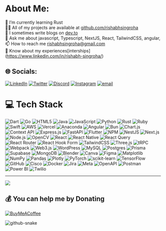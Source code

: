 # About Me:

🌱 I’m currently learning Rust <br>👨‍💻 All of my projects are available at [github.com/rishabhsingroha](https://github.com/rishabhsingroha)<br>📝 I sometimes write blogs on [dev.to]()<br>💬 Ask me about javascript, Typescript, NextJS, React, TailwindCSS, angular,<br>📫 How to reach me rishabhsingroha@gmail.com <br>📄 Know about my experiences[interships] (https://www.linkedin.com/in/rishabh-singroha/)

## 🌐 Socials:

[![LinkedIn](https://img.shields.io/badge/LinkedIn-%230077B5.svg?logo=linkedin&logoColor=white)](<[https://linkedin.com/in/vanxhh](https://www.linkedin.com/in/rishabh-singroha-759a64235/)>) [![Twitter](https://img.shields.io/badge/Twitter-%231DA1F2.svg?logo=Twitter&logoColor=white)](https://twitter.com/bambaniiii)
[![Discord](https://img.shields.io/badge/Discord-%237289DA.svg?logo=discord&logoColor=white)](https://discord.gg/bambani4700) [![Instagram](https://img.shields.io/badge/Instagram-%23E4405F.svg?logo=Instagram&logoColor=white)](https://instagram.com/rishabhsingroha) [![email](https://img.shields.io/badge/Email-D14836?logo=gmail&logoColor=white)](mailto:rishabhsingroha@gmail.com)


# 💻 Tech Stack

![Dart](https://img.shields.io/badge/Dart-0175C2?style=flat-square&logo=dart&logoColor=white)
![Go](https://img.shields.io/badge/Go-00ADD8?style=flat-square&logo=go&logoColor=white)
![HTML5](https://img.shields.io/badge/HTML5-E34F26?style=flat-square&logo=html5&logoColor=white)
![Java](https://img.shields.io/badge/Java-ED8B00?style=flat-square&logo=openjdk&logoColor=white)
![JavaScript](https://img.shields.io/badge/JavaScript-F7DF1E?style=flat-square&logo=javascript&logoColor=black)
![Python](https://img.shields.io/badge/Python-3776AB?style=flat-square&logo=python&logoColor=white)
![Rust](https://img.shields.io/badge/Rust-000000?style=flat-square&logo=rust&logoColor=white)
![Ruby](https://img.shields.io/badge/Ruby-CC342D?style=flat-square&logo=ruby&logoColor=white)
![Swift](https://img.shields.io/badge/Swift-F54A2A?style=flat-square&logo=swift&logoColor=white)
![AWS](https://img.shields.io/badge/AWS-FF9900?style=flat-square&logo=amazon-aws&logoColor=white)
![Vercel](https://img.shields.io/badge/Vercel-000000?style=flat-square&logo=vercel&logoColor=white)
![Anaconda](https://img.shields.io/badge/Anaconda-44A833?style=flat-square&logo=anaconda&logoColor=white)
![Angular](https://img.shields.io/badge/Angular-DD0031?style=flat-square&logo=angular&logoColor=white)
![Bun](https://img.shields.io/badge/Bun-000000?style=flat-square&logo=bun&logoColor=white)
![Chart.js](https://img.shields.io/badge/Chart.js-F5788D?style=flat-square&logo=chart.js&logoColor=white)
![Context API](https://img.shields.io/badge/Context--API-61DAFB?style=flat-square&logo=react&logoColor=white)
![Express.js](https://img.shields.io/badge/Express.js-404d59?style=flat-square&logo=express&logoColor=61DAFB)
![FastAPI](https://img.shields.io/badge/FastAPI-005571?style=flat-square&logo=fastapi&logoColor=white)
![Flutter](https://img.shields.io/badge/Flutter-02569B?style=flat-square&logo=flutter&logoColor=white)
![NPM](https://img.shields.io/badge/NPM-CB3837?style=flat-square&logo=npm&logoColor=white)
![NestJS](https://img.shields.io/badge/NestJS-E0234E?style=flat-square&logo=nestjs&logoColor=white)
![Next.js](https://img.shields.io/badge/Next.js-000000?style=flat-square&logo=nextdotjs&logoColor=white)
![Node.js](https://img.shields.io/badge/Node.js-339933?style=flat-square&logo=nodedotjs&logoColor=white)
![OpenCV](https://img.shields.io/badge/OpenCV-5C3EE8?style=flat-square&logo=opencv&logoColor=white)
![React](https://img.shields.io/badge/React-20232a?style=flat-square&logo=react&logoColor=61DAFB)
![React Native](https://img.shields.io/badge/React_Native-20232a?style=flat-square&logo=react&logoColor=61DAFB)
![React Query](https://img.shields.io/badge/React_Query-FF4154?style=flat-square&logo=reactquery&logoColor=white)
![React Router](https://img.shields.io/badge/React_Router-CA4245?style=flat-square&logo=reactrouter&logoColor=white)
![React Hook Form](https://img.shields.io/badge/React_Hook_Form-EC5990?style=flat-square&logo=reacthookform&logoColor=white)
![TailwindCSS](https://img.shields.io/badge/TailwindCSS-38B2AC?style=flat-square&logo=tailwindcss&logoColor=white)
![Three.js](https://img.shields.io/badge/Three.js-000000?style=flat-square&logo=threedotjs&logoColor=white)
![tRPC](https://img.shields.io/badge/tRPC-2596BE?style=flat-square&logo=trpc&logoColor=white)
![Webpack](https://img.shields.io/badge/Webpack-8DD6F9?style=flat-square&logo=webpack&logoColor=black)
![Web3.js](https://img.shields.io/badge/Web3.js-F16822?style=flat-square&logo=web3dotjs&logoColor=white)
![WordPress](https://img.shields.io/badge/WordPress-21759B?style=flat-square&logo=wordpress&logoColor=white)
![MySQL](https://img.shields.io/badge/MySQL-4479A1?style=flat-square&logo=mysql&logoColor=white)
![Postgres](https://img.shields.io/badge/Postgres-316192?style=flat-square&logo=postgresql&logoColor=white)
![Prisma](https://img.shields.io/badge/Prisma-3982CE?style=flat-square&logo=prisma&logoColor=white)
![Supabase](https://img.shields.io/badge/Supabase-3ECF8E?style=flat-square&logo=supabase&logoColor=white)
![MongoDB](https://img.shields.io/badge/MongoDB-4ea94b?style=flat-square&logo=mongodb&logoColor=white)
![Blender](https://img.shields.io/badge/Blender-F5792A?style=flat-square&logo=blender&logoColor=white)
![Canva](https://img.shields.io/badge/Canva-00C4CC?style=flat-square&logo=canva&logoColor=white)
![Figma](https://img.shields.io/badge/Figma-F24E1E?style=flat-square&logo=figma&logoColor=white)
![Matplotlib](https://img.shields.io/badge/Matplotlib-11557c?style=flat-square&logo=plotly&logoColor=white)
![NumPy](https://img.shields.io/badge/NumPy-013243?style=flat-square&logo=numpy&logoColor=white)
![Pandas](https://img.shields.io/badge/Pandas-150458?style=flat-square&logo=pandas&logoColor=white)
![Plotly](https://img.shields.io/badge/Plotly-3F4F75?style=flat-square&logo=plotly&logoColor=white)
![PyTorch](https://img.shields.io/badge/PyTorch-EE4C2C?style=flat-square&logo=pytorch&logoColor=white)
![scikit-learn](https://img.shields.io/badge/scikit--learn-F7931E?style=flat-square&logo=scikit-learn&logoColor=white)
![TensorFlow](https://img.shields.io/badge/TensorFlow-FF6F00?style=flat-square&logo=tensorflow&logoColor=white)
![GitHub](https://img.shields.io/badge/GitHub-181717?style=flat-square&logo=github&logoColor=white)
![Cisco](https://img.shields.io/badge/Cisco-1BA0D7?style=flat-square&logo=cisco&logoColor=white)
![Docker](https://img.shields.io/badge/Docker-2496ED?style=flat-square&logo=docker&logoColor=white)
![Jira](https://img.shields.io/badge/Jira-0052CC?style=flat-square&logo=jira&logoColor=white)
![Meta](https://img.shields.io/badge/Meta-0467DF?style=flat-square&logo=meta&logoColor=white)
![OpenAPI](https://img.shields.io/badge/OpenAPI-6BA539?style=flat-square&logo=openapiinitiative&logoColor=white)
![Postman](https://img.shields.io/badge/Postman-FF6C37?style=flat-square&logo=postman&logoColor=white)
![Power BI](https://img.shields.io/badge/Power_BI-F2C811?style=flat-square&logo=powerbi&logoColor=black)
![Twilio](https://img.shields.io/badge/Twilio-F22F46?style=flat-square&logo=twilio&logoColor=white)


---

[![](https://visitcount.itsvg.in/api?id=rishabhsingroha&icon=0&color=0)](https://visitcount.itsvg.in)

## 💰 You can help me by Donating

[![BuyMeACoffee](https://img.shields.io/badge/Buy%20Me%20a%20Coffee-ffdd00?style=for-the-badge&logo=buy-me-a-coffee&logoColor=black)](https://buymeacoffee.com/rishabhsingroha)

<picture>
  <source media="(prefers-color-scheme: dark)" srcset="https://raw.githubusercontent.com/tobiasmeyhoefer/tobiasmeyhoefer/output/github-snake-dark.svg" />
  <source media="(prefers-color-scheme: light)" srcset="https://raw.githubusercontent.com/tobiasmeyhoefer/tobiasmeyhoefer/output/github-snake.svg" />
  <img alt="github-snake" src="https://raw.githubusercontent.com/tobiasmeyhoefer/tobiasmeyhoefer/output/github-snake.svg" />
</picture>
